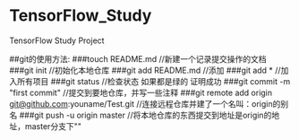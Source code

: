 # TensorFlow_Study
TensorFlow Study Project

##git的使用方法: 
###touch README.md //新建一个记录提交操作的文档
###git init //初始化本地仓库 
###git add README.md //添加 
###git add * //加入所有项目 
###git status //检查状态 如果都是绿的 证明成功 
###git commit -m "first commit" //提交到要地仓库，并写一些注释 
###git remote add origin git@github.com:youname/Test.git //连接远程仓库并建了一个名叫：origin的别名 
###git push -u origin master //将本地仓库的东西提交到地址是origin的地址，master分支下""
